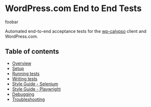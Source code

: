 # WordPress.com End to End Tests

foobar

Automated end-to-end acceptance tests for the [wp-calypso](https://github.com/Automattic/wp-calypso) client and WordPress.com.

## Table of contents

- [Overview](docs/overview.md)
- [Setup](docs/setup.md)
- [Running tests](docs/running-tests.md)
- [Writing tests](docs/writing_tests.md)
- [Style Guide - Selenium](docs/style-guide-selenium.md)
- [Style Guide - Playwright](docs/style-guide-playwright.md)
- [Debugging](docs/debugging.md)
- [Troubleshooting](docs/troubleshooting.md)
